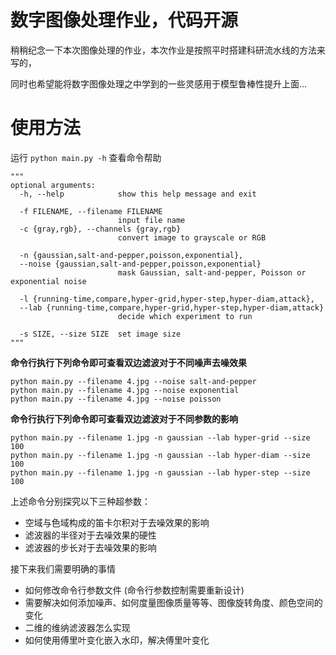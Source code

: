 # 数字图像处理作业，代码开源

稍稍纪念一下本次图像处理的作业，本次作业是按照平时搭建科研流水线的方法来写的，

同时也希望能将数字图像处理之中学到的一些灵感用于模型鲁棒性提升上面…


# 使用方法
运行 `python main.py -h` 查看命令帮助

```
"""
optional arguments:
  -h, --help            show this help message and exit
  
  -f FILENAME, --filename FILENAME
                        input file name
  -c {gray,rgb}, --channels {gray,rgb}
                        convert image to grayscale or RGB

  -n {gaussian,salt-and-pepper,poisson,exponential}, 
  --noise {gaussian,salt-and-pepper,poisson,exponential}
                        mask Gaussian, salt-and-pepper, Poisson or exponential noise
                        
  -l {running-time,compare,hyper-grid,hyper-step,hyper-diam,attack}, 
  --lab {running-time,compare,hyper-grid,hyper-step,hyper-diam,attack}
                        decide which experiment to run
                        
  -s SIZE, --size SIZE  set image size
"""
```



**命令行执行下列命令即可查看双边滤波对于不同噪声去噪效果**

```shell
python main.py --filename 4.jpg --noise salt-and-pepper
python main.py --filename 4.jpg --noise exponential
python main.py --filename 4.jpg --noise poisson
```



**命令行执行下列命令即可查看双边滤波对于不同参数的影响**

```shell
python main.py --filename 1.jpg -n gaussian --lab hyper-grid --size 100
python main.py --filename 1.jpg -n gaussian --lab hyper-diam --size 100
python main.py --filename 1.jpg -n gaussian --lab hyper-step --size 100
```

上述命令分别探究以下三种超参数：

- 空域与色域构成的笛卡尔积对于去噪效果的影响
- 滤波器的半径对于去噪效果的硬性
- 滤波器的步长对于去噪效果的影响


接下来我们需要明确的事情
- 如何修改命令行参数文件 (命令行参数控制需要重新设计)
- 需要解决如何添加噪声、如何度量图像质量等等、图像旋转角度、颜色空间的变化
- 二维的维纳滤波器怎么实现
- 如何使用傅里叶变化嵌入水印，解决傅里叶变化